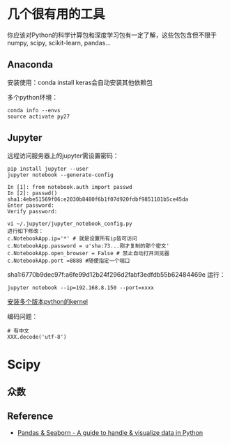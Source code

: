 # 几个很有用的工具

你应该对Python的科学计算包和深度学习包有一定了解，这些包包含但不限于numpy, scipy, scikit-learn, pandas...

## Anaconda

安装使用：conda install keras会自动安装其他依赖包

多个python环境：

```
conda info --envs
source activate py27
```

## Jupyter

远程访问服务器上的jupyter需设置密码：

```
pip install jupyter --user
jupyter notebook --generate-config

In [1]: from notebook.auth import passwd
In [2]: passwd() sha1:4ebe51569f06:e2030b8480f6b1f07d920fdbf9851101b5ce45da
Enter password: 
Verify password: 

vi ~/.jupyter/jupyter_notebook_config.py
进行如下修改：
c.NotebookApp.ip='*' # 就是设置所有ip皆可访问
c.NotebookApp.password = u'sha:73...刚才复制的那个密文'
c.NotebookApp.open_browser = False # 禁止自动打开浏览器
c.NotebookApp.port =8888 #随便指定一个端口
```

sha1:6770b9dec97f:a6fe99d12b24f296d2fabf3edfdb55b62484469e
运行：
```
jupyter notebook --ip=192.168.8.150 --port=xxxx
```
[安装多个版本python的kernel][1]

编码问题：

```
# 有中文
XXX.decode('utf-8')
```




# Scipy

## 众数

## Reference

- [Pandas & Seaborn - A guide to handle & visualize data in Python][2]


  [1]: https://www.jianshu.com/p/e140c5c97938
  [2]: https://tryolabs.com/blog/2017/03/16/pandas-seaborn-a-guide-to-handle-visualize-data-elegantly/